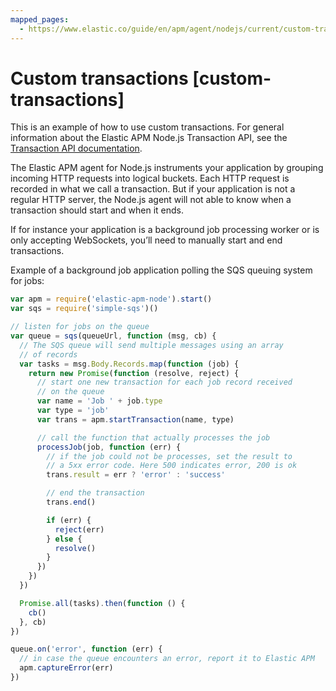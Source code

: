 ```yaml
---
mapped_pages:
  - https://www.elastic.co/guide/en/apm/agent/nodejs/current/custom-transactions.html
---
```


# Custom transactions [custom-transactions]

This is an example of how to use custom transactions. For general information about the Elastic APM Node.js Transaction API, see the [Transaction API documentation](/reference/transaction-api.md).

The Elastic APM agent for Node.js instruments your application by grouping incoming HTTP requests into logical buckets. Each HTTP request is recorded in what we call a transaction. But if your application is not a regular HTTP server, the Node.js agent will not able to know when a transaction should start and when it ends.

If for instance your application is a background job processing worker or is only accepting WebSockets, you’ll need to manually start and end transactions.

Example of a background job application polling the SQS queuing system for jobs:

```js
var apm = require('elastic-apm-node').start()
var sqs = require('simple-sqs')()

// listen for jobs on the queue
var queue = sqs(queueUrl, function (msg, cb) {
  // The SQS queue will send multiple messages using an array
  // of records
  var tasks = msg.Body.Records.map(function (job) {
    return new Promise(function (resolve, reject) {
      // start one new transaction for each job record received
      // on the queue
      var name = 'Job ' + job.type
      var type = 'job'
      var trans = apm.startTransaction(name, type)

      // call the function that actually processes the job
      processJob(job, function (err) {
        // if the job could not be processes, set the result to
        // a 5xx error code. Here 500 indicates error, 200 is ok
        trans.result = err ? 'error' : 'success'

        // end the transaction
        trans.end()

        if (err) {
          reject(err)
        } else {
          resolve()
        }
      })
    })
  })

  Promise.all(tasks).then(function () {
    cb()
  }, cb)
})

queue.on('error', function (err) {
  // in case the queue encounters an error, report it to Elastic APM
  apm.captureError(err)
})
```

